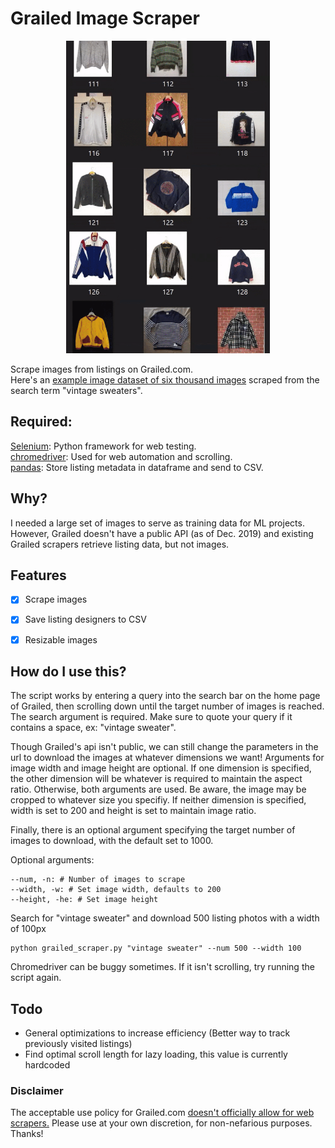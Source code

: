 # Grailed Image Scraper

<p align="center">
  <img height="500" src="./grailscroll.gif">  
</p>



Scrape images from listings on Grailed.com.   
Here's an [example image dataset of six thousand images](https://drive.google.com/drive/u/2/folders/1_HIElEmf1BSbjtuHu7VF2NTbPd9VEGFE) scraped from the search term "vintage sweaters".

## Required:  
[Selenium](https://selenium-python.readthedocs.io/installation.html): Python framework for web testing.  
[chromedriver](https://chromedriver.chromium.org/downloads): Used for web automation and scrolling.  
[pandas](https://pandas.pydata.org/pandas-docs/stable/install.html): Store listing metadata in dataframe and send to CSV.  

## Why?
I needed a large set of images to serve as training data for ML projects. However, Grailed doesn't have a public API (as of Dec. 2019) and existing Grailed scrapers retrieve listing data, but not images.

## Features 
- [x] Scrape images
- [x] Save listing designers to CSV
- [x] Resizable images


## How do I use this?
The script works by entering a query into the search bar on the home page of Grailed, then scrolling down until the target number of images is reached. The search argument is required. Make sure to quote your query if it contains a space, ex: "vintage sweater".

Though Grailed's api isn't public, we can still change the parameters in the url to download the images at whatever dimensions we want! 
Arguments for image width and image height are optional. If one dimension is specified, the other dimension will be whatever is required to maintain the aspect ratio. Otherwise, both arguments are used. Be aware, the image may be cropped to whatever size you specifiy. If neither dimension is specified, width is set to 200 and height is set to maintain image ratio.

Finally, there is an optional argument specifying the target number of images to download, with the default set to 1000.

Optional arguments:
```
--num, -n: # Number of images to scrape
--width, -w: # Set image width, defaults to 200
--height, -he: # Set image height
```

Search for "vintage sweater" and download 500 listing photos with a width of 100px
```
python grailed_scraper.py "vintage sweater" --num 500 --width 100
```

Chromedriver can be buggy sometimes. If it isn't scrolling, try running the script again.


## Todo 
- General optimizations to increase efficiency (Better way to track previously visited listings)
- Find optimal scroll length for lazy loading, this value is currently hardcoded

### Disclaimer
The acceptable use policy for Grailed.com [doesn't officially allow for web scrapers.](https://www.grailed.com/acceptable) Please use at your own discretion, for non-nefarious purposes. Thanks!

